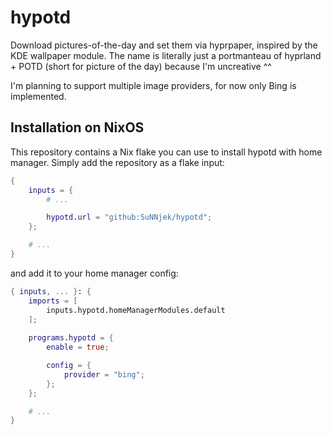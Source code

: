# hypotd
Download pictures-of-the-day and set them via hyprpaper, inspired by the KDE wallpaper module.
The name is literally just a portmanteau of hyprland + POTD (short for picture of the day) because I'm uncreative ^^

I'm planning to support multiple image providers, for now only Bing is implemented.

## Installation on NixOS

This repository contains a Nix flake you can use to install hypotd with home manager. Simply add the repository as a flake input:

```nix
{
    inputs = {
        # ...

		hypotd.url = "github:SuNNjek/hypotd";
    };

    # ...
}
```

and add it to your home manager config:
```nix
{ inputs, ... }: {
	imports = [
		inputs.hypotd.homeManagerModules.default
	];
	
	programs.hypotd = {
		enable = true;

		config = {
			provider = "bing";
		};
	};

    # ...
}
```